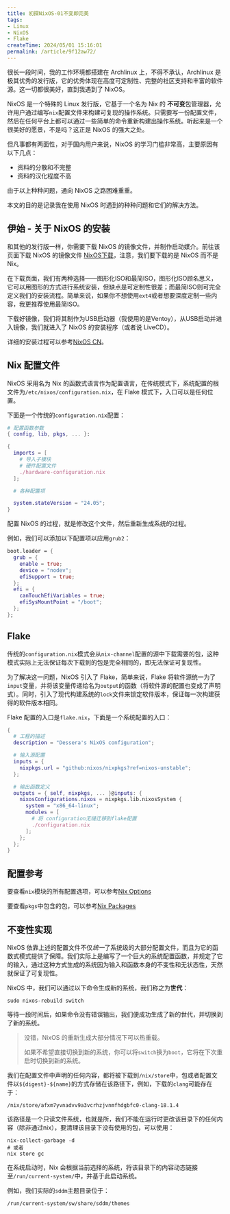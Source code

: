 ```yaml
---
title: 初探NixOS-01不变即完美
tags:
- Linux
- NixOS
- Flake
createTime: 2024/05/01 15:16:01
permalink: /article/9f12aw72/
---
```


很长一段时间，我的工作环境都搭建在 Archlinux 上，不得不承认，Archlinux 是极其优秀的发行版，它的优秀体现在高度可定制性、完整的社区支持和丰富的软件源。这一切都很美好，直到我遇到了 NixOS。

NixOS 是一个特殊的 Linux 发行版，它基于一个名为 Nix 的 **不可变**包管理器，允许用户通过编写`nix`配置文件来构建可复现的操作系统。只需要写一份配置文件，然后在任何平台上都可以通过一些简单的命令重新构建出操作系统。听起来是一个很美好的愿景，不是吗？这正是 NixOS 的强大之处。

但凡事都有两面性，对于国内用户来说，NixOS 的学习门槛非常高，主要原因有以下几点：

- 资料的分散和不完整
- 资料的汉化程度不高

由于以上种种问题，通向 NixOS 之路困难重重。

本文的目的是记录我在使用 NixOS 时遇到的种种问题和它们的解决方法。

## 伊始 - 关于 NixOS 的安装

和其他的发行版一样，你需要下载 NixOS 的镜像文件，并制作启动媒介。前往该页面下载 NixOS 的镜像文件 [NixOS下载](https://nixos.org/download/)，注意，我们要下载的是 NixOS 而不是 Nix。

在下载页面，我们有两种选择——图形化ISO和最简ISO，图形化ISO顾名思义，它可以用图形的方式进行系统安装，但缺点是可定制性很差；而最简ISO则可完全定义我们的安装流程。简单来说，如果你不想使用`ext4`或者想要深度定制一些内容，我更推荐使用最简ISO。

下载好镜像，我们将其制作为USB启动器（我使用的是Ventoy），从USB启动并进入镜像，我们就进入了 NixOS 的安装程序（或者说 LiveCD）。

详细的安装过程可以参考[NixOS CN](https://nixos-cn.org/)。

## Nix 配置文件

NixOS 采用名为 Nix 的函数式语言作为配置语言，在传统模式下，系统配置的根文件为`/etc/nixos/configuration.nix`，在 Flake 模式下，入口可以是任何位置。

下面是一个传统的`configuration.nix`配置：

```nix
# 配置函数参数
{ config, lib, pkgs, ... }:

{
  imports = [
    # 导入子模块
    # 硬件配置文件
    ./hardware-configuration.nix
  ];

  # 各种配置项

  system.stateVersion = "24.05";
}
```

配置 NixOS 的过程，就是修改这个文件，然后重新生成系统的过程。

例如，我们可以添加以下配置项以应用`grub2`：

```nix
boot.loader = {
  grub = {
    enable = true;
    device = "nodev";
    efiSupport = true;
  };
  efi = {
    canTouchEfiVariables = true;
    efiSysMountPoint = "/boot";
  };
};
```

## Flake

传统的`configuration.nix`模式会从`nix-channel`配置的源中下载需要的包，这种模式实际上无法保证每次下载到的包是完全相同的，即无法保证可复现性。

为了解决这一问题，NixOS 引入了 Flake，简单来说，Flake 将软件源统一为了`input`变量，并将该变量传递给名为`output`的函数（将软件源的配置也变成了声明式）。同时，引入了现代构建系统的`lock`文件来锁定软件版本，保证每一次构建获得的软件版本相同。

Flake 配置的入口是`flake.nix`，下面是一个系统配置的入口：

```nix
{
  # 工程的描述
  description = "Dessera's NixOS configuration";

  # 输入源配置
  inputs = {
    nixpkgs.url = "github:nixos/nixpkgs?ref=nixos-unstable";
  };

  # 输出函数定义
  outputs = { self, nixpkgs, ... }@inputs: {
    nixosConfigurations.nixos = nixpkgs.lib.nixosSystem {
      system = "x86_64-linux";
      modules = [
        # 将 configuration无缝迁移到flake配置
        ./configuration.nix
      ];
    };
  };
}
```

## 配置参考

要查看`nix`模块的所有配置选项，可以参考[Nix Options](https://search.nixos.org/options)

要查看`pkgs`中包含的包，可以参考[Nix Packages](https://search.nixos.org/packages)

## 不变性实现

NixOS 依靠上述的配置文件不仅*统一*了系统级的大部分配置文件，而且为它的函数式模式提供了保障。我们实际上是编写了一个巨大的系统配置函数，并规定了它的输入，通过这种方式生成的系统因为输入和函数本身的不变性和无状态性，天然就保证了可复现性。

NixOS 中，我们可以通过以下命令生成新的系统，我们称之为**世代**：

```shell
sudo nixos-rebuild switch
```

等待一段时间后，如果命令没有错误输出，我们便成功生成了新的世代，并切换到了新的系统。

> 没错，NixOS 的重新生成大部分情况下可以热重载。
>
> 如果不希望直接切换到新的系统，你可以将`switch`换为`boot`，它将在下次重启时切换到新的系统。

我们在配置文件中声明的任何内容，都将被下载到`/nix/store`中，包或者配置文件以`${digest}-${name}`的方式存储在该路径下，例如，下载的`clang`可能存在于：

```shell
/nix/store/afxm7yvnadvv9a3vcrhzjvnmfhdgbfc0-clang-18.1.4
```

该路径是一个只读文件系统，也就是所，我们不能在运行时更改该目录下的任何内容（除非通过nix），要清理该目录下没有使用的包，可以使用：

```shell
nix-collect-garbage -d
# 或者
nix store gc
```

在系统启动时，Nix 会根据当前选择的系统，将该目录下的内容动态链接至`/run/current-system/`中，并基于此启动系统。

例如，我们实际的`sddm`主题目录位于：

```shell
/run/current-system/sw/share/sddm/themes
```
